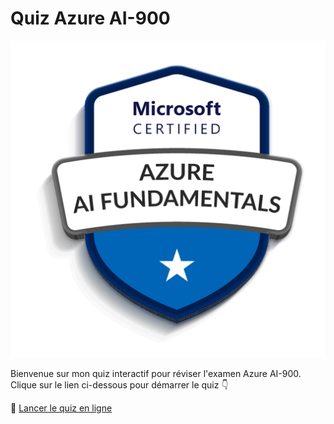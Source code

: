 # Quiz Azure AI-900
![Banner du quiz](images/azure.png)

Bienvenue sur mon quiz interactif pour réviser l'examen Azure AI-900.  
Clique sur le lien ci-dessous pour démarrer le quiz 👇

🔗 [Lancer le quiz en ligne](https://salma91AFG.github.io/quiz-azure-ia-900/)



